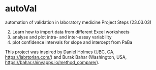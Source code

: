 # autoVal
automation of validation in laboratory medicine
Project Steps (23.03.03)

2) Learn how to import data from different Excel worksheets
3) analyse and plot intra- and inter-assay variability
4) plot confidence intervals for slope and intercept from PaBa

This project was inspired by Daniel Holmes (UBC, CA, https://labrtorian.com/) and Burak Bahar (Washington, USA, https://bahar.shinyapps.io/method_compare/).

